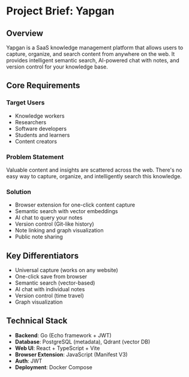 # Project Brief: Yapgan

## Overview

Yapgan is a SaaS knowledge management platform that allows users to capture, organize, and search content from anywhere on the web. It provides intelligent semantic search, AI-powered chat with notes, and version control for your knowledge base.

## Core Requirements

### Target Users

- Knowledge workers
- Researchers
- Software developers
- Students and learners
- Content creators

### Problem Statement

Valuable content and insights are scattered across the web. There's no easy way to capture, organize, and intelligently search this knowledge.

### Solution

- Browser extension for one-click content capture
- Semantic search with vector embeddings
- AI chat to query your notes
- Version control (Git-like history)
- Note linking and graph visualization
- Public note sharing

## Key Differentiators

- Universal capture (works on any website)
- One-click save from browser
- Semantic search (vector-based)
- AI chat with individual notes
- Version control (time travel)
- Graph visualization

## Technical Stack

- **Backend**: Go (Echo framework + JWT)
- **Database**: PostgreSQL (metadata), Qdrant (vector DB)
- **Web UI**: React + TypeScript + Vite
- **Browser Extension**: JavaScript (Manifest V3)
- **Auth**: JWT
- **Deployment**: Docker Compose

